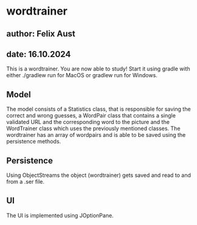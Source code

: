 # wordtrainer
## author: Felix Aust
## date: 16.10.2024

This is a wordtrainer. You are now able to study! Start it using gradle with either ./gradlew run for MacOS or gradlew run for Windows.

## Model
The model consists of a Statistics class, that is responsible for saving the correct and wrong guesses, 
a WordPair class that contains a single validated URL and the corresponding word to the picture and the WordTrainer class which uses the previously mentioned classes.
The wordtrainer has an array of wordpairs and is able to be saved using the persistence methods.

## Persistence
Using ObjectStreams the object (wordtrainer) gets saved and read to and from a .ser file. 

## UI
The UI is implemented using JOptionPane. 